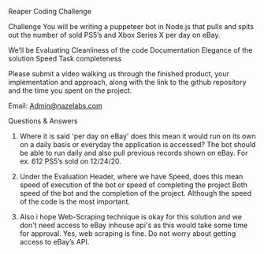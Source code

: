  Reaper Coding Challenge


Challenge
You will be writing a puppeteer bot in Node.js that pulls and spits out the number of sold PS5’s and Xbox Series X per day on eBay. 


We’ll be Evaluating
Cleanliness of the code
Documentation
Elegance of the solution
Speed
Task completeness


Please submit a video walking us through the finished product, your implementation and approach, along with the link to the github repository and the time you spent on the project.



Email: Admin@nazelabs.com


Questions & Answers

1. Where it is said 'per day on eBay' does this mean it would run on its own on a daily basis or everyday the application is accessed?
The bot should be able to run daily and also pull previous records shown on eBay. For ex. 612 PS5’s sold on 12/24/20.

2. Under the Evaluation Header, where we have Speed, does this mean speed of execution of the bot or speed of completing the project
Both speed of the bot and the completion of the project. Although the speed of the code is the most important. 
3. Also i hope Web-Scraping technique is okay for this solution and we don't need access to eBay inhouse api's as this would take some time for approval.
Yes, web scraping is fine. Do not worry about getting access to eBay’s API.

